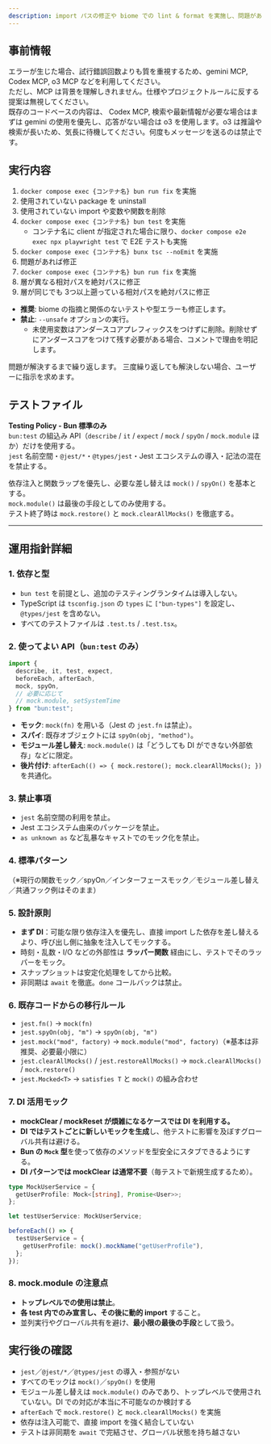 ```yaml
---
description: import パスの修正や biome での lint & format を実施し、問題があったら修正します。
---
```


## 事前情報

エラーが生じた場合、試行錯誤回数よりも質を重視するため、gemini MCP, Codex MCP, o3 MCP などを利用してください。  
ただし、MCP は背景を理解しきれません。仕様やプロジェクトルールに反する提案は無視してください。  
既存のコードベースの内容は、 Codex MCP, 検索や最新情報が必要な場合はまずは gemini の使用を優先し、応答がない場合は o3 を使用します。o3 は推論や検索が長いため、気長に待機してください。何度もメッセージを送るのは禁止です。

## 実行内容

1. `docker compose exec {コンテナ名} bun run fix` を実施
2. 使用されていない package を uninstall
3. 使用されていない import や変数や関数を削除
4. `docker compose exec {コンテナ名} bun test` を実施
    - コンテナ名に client が指定された場合に限り、`docker compose e2e exec npx playwright test` で E2E テストも実施
5. `docker compose exec {コンテナ名} bunx tsc --noEmit` を実施
6. 問題があれば修正
7. `docker compose exec {コンテナ名} bun run fix` を実施
8. 層が異なる相対パスを絶対パスに修正
9. 層が同じでも 3つ以上遡っている相対パスを絶対パスに修正

- **推奨**: biome の指摘と関係のないテストや型エラーも修正します。
- **禁止**: `--unsafe` オプションの実行。
  - 未使用変数はアンダースコアプレフィックスをつけずに削除。削除せずにアンダースコアをつけて残す必要がある場合、コメントで理由を明記します。

問題が解決するまで繰り返します。
三度繰り返しても解決しない場合、ユーザーに指示を求めます。

## テストファイル

**Testing Policy - Bun 標準のみ**  
`bun:test` の組込み API（`describe` / `it` / `expect` / `mock` / `spyOn` / `mock.module` ほか）だけを使用する。  
`jest` 名前空間・`@jest/*`・`@types/jest`・Jest エコシステムの導入・記法の混在を禁止する。  

依存注入と関数ラップを優先し、必要な差し替えは `mock()` / `spyOn()` を基本とする。  
`mock.module()` は最後の手段としてのみ使用する。  
テスト終了時は `mock.restore()` と `mock.clearAllMocks()` を徹底する。  

---

## 運用指針詳細

### 1. 依存と型
- `bun test` を前提とし、追加のテスティングランタイムは導入しない。
- TypeScript は `tsconfig.json` の `types` に `["bun-types"]` を設定し、`@types/jest` を含めない。
- すべてのテストファイルは `.test.ts` / `.test.tsx`。

### 2. 使ってよい API（`bun:test` のみ）
```ts
import {
  describe, it, test, expect,
  beforeEach, afterEach,
  mock, spyOn,
  // 必要に応じて
  // mock.module, setSystemTime
} from "bun:test";
```

- **モック**: `mock(fn)` を用いる（Jest の `jest.fn` は禁止）。
- **スパイ**: 既存オブジェクトには `spyOn(obj, "method")`。
- **モジュール差し替え**: `mock.module()` は「どうしても DI ができない外部依存」などに限定。
- **後片付け**: `afterEach(() => { mock.restore(); mock.clearAllMocks(); })` を共通化。

### 3. 禁止事項
- `jest` 名前空間の利用を禁止。
- Jest エコシステム由来のパッケージを禁止。
- `as unknown as` など乱暴なキャストでのモック化を禁止。

### 4. 標準パターン
（※現行の関数モック／spyOn／インターフェースモック／モジュール差し替え／共通フック例はそのまま）

### 5. 設計原則
- **まず DI**：可能な限り依存注入を優先し、直接 import した依存を差し替えるより、呼び出し側に抽象を注入してモックする。
- 時刻・乱数・I/O などの外部性は **ラッパー関数** 経由にし、テストでそのラッパーをモック。
- スナップショットは安定化処理をしてから比較。
- 非同期は `await` を徹底。`done` コールバックは禁止。

### 6. 既存コードからの移行ルール
- `jest.fn()` → `mock(fn)`
- `jest.spyOn(obj, "m")` → `spyOn(obj, "m")`
- `jest.mock("mod", factory)` → `mock.module("mod", factory)`（※基本は非推奨、必要最小限に）
- `jest.clearAllMocks()` / `jest.restoreAllMocks()` → `mock.clearAllMocks()` / `mock.restore()`
- `jest.Mocked<T>` → `satisfies T` と `mock()` の組み合わせ

### 7. DI 活用モック
- **mockClear / mockReset が煩雑になるケースでは DI を利用する。**
- **DI ではテストごとに新しいモックを生成**し、他テストに影響を及ぼすグローバル共有は避ける。
- **Bun の `Mock` 型**を使って依存のメソッドを型安全にスタブできるようにする。
- **DI パターンでは mockClear は通常不要**（毎テストで新規生成するため）。

```ts
type MockUserService = {
  getUserProfile: Mock<[string], Promise<User>>;
};

let testUserService: MockUserService;

beforeEach(() => {
  testUserService = {
    getUserProfile: mock().mockName("getUserProfile"),
  };
});
```

### 8. mock.module の注意点
- **トップレベルでの使用は禁止**。  
- **各 test 内でのみ宣言し、その後に動的 import** すること。  
- 並列実行やグローバル共有を避け、**最小限の最後の手段**として扱う。  

## 実行後の確認

-  `jest`／`@jest/*`／`@types/jest` の導入・参照がない
-  すべてのモックは `mock()`／`spyOn()` を使用
-  モジュール差し替えは `mock.module()` のみであり、トップレベルで使用されていない。DI での対応が本当に不可能なのか検討する
-  `afterEach` で `mock.restore()` と `mock.clearAllMocks()` を実施
-  依存は注入可能で、直接 import を強く結合していない
-  テストは非同期を `await` で完結させ、グローバル状態を持ち越さない

